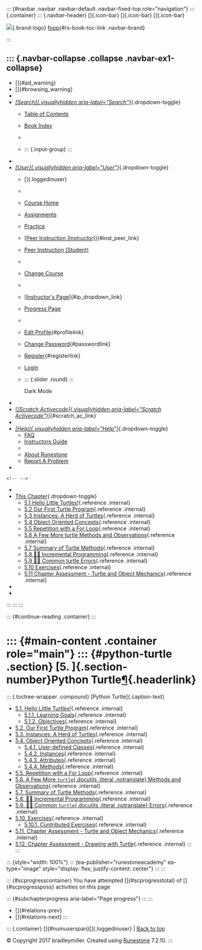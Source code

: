 ::: {#navbar .navbar .navbar-default .navbar-fixed-top role="navigation"}
::: {.container}
::: {.navbar-header}
[]{.icon-bar} []{.icon-bar} []{.icon-bar}

<div>

[![](../_static/img/RAIcon.png)](/runestone/default/user/login){.brand-logo}
[fopp](../index.html){#rs-book-toc-link .navbar-brand}

</div>
:::

::: {.navbar-collapse .collapse .navbar-ex1-collapse}
-   
-   []{#ad_warning}
-   []{#browsing_warning}
-   
-   [*[Search]{.visuallyhidden
    aria-label="Search"}*](#){.dropdown-toggle}
    -   [Table of Contents](../index.html)

    -   [Book Index](../genindex.html)

    -   

    -   ::: {.input-group}
        :::
-   
-   [*[User]{.visuallyhidden aria-label="User"}*](#){.dropdown-toggle}
    -   []{.loggedinuser}

    -   

    -   [Course Home](/ns/course/index)

    -   [Assignments](/assignment/student/chooseAssignment)

    -   [Practice](/runestone/assignments/practice)

    -   [[Peer Instruction
        (Instructor)](/runestone/peer/instructor.html)]{#inst_peer_link}

    -   [Peer Instruction (Student)](/runestone/peer/student.html)

    -   

    -   [Change Course](/runestone/default/courses)

    -   

    -   [[Instructor\'s
        Page](/runestone/admin/index)]{#ip_dropdown_link}

    -   [Progress Page](/runestone/dashboard/studentreport)

    -   

    -   [Edit Profile](/runestone/default/user/profile){#profilelink}

    -   [Change
        Password](/runestone/default/user/change_password){#passwordlink}

    -   [Register](/runestone/default/user/register){#registerlink}

    -   [Login](#)

    -   ::: {.slider .round}
        :::

        Dark Mode
-   
-   [[*[Scratch Activecode]{.visuallyhidden
    aria-label="Scratch Activecode"}*](javascript:runestoneComponents.popupScratchAC())]{#scratch_ac_link}
-   
-   [*[Help]{.visuallyhidden aria-label="Help"}*](#){.dropdown-toggle}
    -   [FAQ](http://runestoneinteractive.org/pages/faq.html)
    -   [Instructors Guide](https://guide.runestone.academy)
    -   
    -   [About Runestone](http://runestoneinteractive.org)
    -   [Report A
        Problem](/runestone/default/reportabug?course=fopp&page=toctree)
-   

```{=html}
<!-- -->
```
-   
-   [This Chapter](../index.html){.dropdown-toggle}
    -   [5.1 Hello Little
        Turtles!](intro-HelloLittleTurtles.html){.reference .internal}
    -   [5.2 Our First Turtle
        Program](OurFirstTurtleProgram.html){.reference .internal}
    -   [5.3 Instances: A Herd of
        Turtles](InstancesAHerdofTurtles.html){.reference .internal}
    -   [5.4 Object Oriented Concepts](ObjectInstances.html){.reference
        .internal}
    -   [5.5 Repetition with a For
        Loop](RepetitionwithaForLoop.html){.reference .internal}
    -   [5.6 A Few More turtle Methods and
        Observations](AFewMoreturtleMethodsandObservations.html){.reference
        .internal}
    -   [5.7 Summary of Turtle
        Methods](SummaryOfTurtleMethods.html){.reference .internal}
    -   [5.8 👩‍💻 Incremental
        Programming](WPIncrementalProgramming.html){.reference
        .internal}
    -   [5.9 👩‍💻 Common turtle
        Errors](WPCommonTurtleErrors.html){.reference .internal}
    -   [5.10 Exercises](Exercises.html){.reference .internal}
    -   [5.11 Chapter Assessment - Turtle and Object
        Mechanics](week1a3.html){.reference .internal}
-   
-   
:::
:::
:::

::: {#continue-reading .container}
:::

::: {#main-content .container role="main"}
::: {#python-turtle .section}
[5. ]{.section-number}Python Turtle[¶](#python-turtle "Permalink to this heading"){.headerlink}
===============================================================================================

::: {.toctree-wrapper .compound}
[Python Turtle]{.caption-text}

-   [5.1. Hello Little
    Turtles!](intro-HelloLittleTurtles.html){.reference .internal}
    -   [5.1.1. Learning
        Goals](intro-HelloLittleTurtles.html#learning-goals){.reference
        .internal}
    -   [5.1.2.
        Objectives](intro-HelloLittleTurtles.html#objectives){.reference
        .internal}
-   [5.2. Our First Turtle
    Program](OurFirstTurtleProgram.html){.reference .internal}
-   [5.3. Instances: A Herd of
    Turtles](InstancesAHerdofTurtles.html){.reference .internal}
-   [5.4. Object Oriented Concepts](ObjectInstances.html){.reference
    .internal}
    -   [5.4.1. User-defined
        Classes](ObjectInstances.html#user-defined-classes){.reference
        .internal}
    -   [5.4.2. Instances](ObjectInstances.html#instances){.reference
        .internal}
    -   [5.4.3. Attributes](ObjectInstances.html#attributes){.reference
        .internal}
    -   [5.4.4. Methods](ObjectInstances.html#methods){.reference
        .internal}
-   [5.5. Repetition with a For
    Loop](RepetitionwithaForLoop.html){.reference .internal}
-   [5.6. A Few More `turtle`{.docutils .literal .notranslate} Methods
    and
    Observations](AFewMoreturtleMethodsandObservations.html){.reference
    .internal}
-   [5.7. Summary of Turtle
    Methods](SummaryOfTurtleMethods.html){.reference .internal}
-   [5.8. 👩‍💻 Incremental
    Programming](WPIncrementalProgramming.html){.reference .internal}
-   [5.9. 👩‍💻 Common `turtle`{.docutils .literal .notranslate}
    Errors](WPCommonTurtleErrors.html){.reference .internal}
-   [5.10. Exercises](Exercises.html){.reference .internal}
    -   [5.10.1. Contributed
        Exercises](Exercises.html#contributed-exercises){.reference
        .internal}
-   [5.11. Chapter Assessment - Turtle and Object
    Mechanics](week1a3.html){.reference .internal}
-   [5.12. Chapter Assessment - Drawing with
    Turtle](week1a3.html#chapter-assessment-drawing-with-turtle){.reference
    .internal}
:::
:::

::: {style="width: 100%"}
::: {ea-publisher="runestoneacademy" ea-type="image" style="display: flex; justify-content: center"}
:::
:::

::: {#scprogresscontainer}
You have attempted []{#scprogresstotal} of []{#scprogressposs}
activities on this page

::: {#subchapterprogress aria-label="Page progress"}
:::
:::

-   [[](../PythonModules/Exercises.html)]{#relations-prev}
-   [[](intro-HelloLittleTurtles.html)]{#relations-next}
:::

::: {.container}
[]{#numuserspan}[]{.loggedinuser} \| [Back to top](#)

© Copyright 2017 bradleymiller. Created using
[Runestone](http://runestoneinteractive.org/) 7.2.10.
:::
